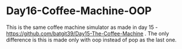 # Day16-Coffee-Machine-OOP
This is the same coffee machine simulator as made in day 15 - https://github.com/batgit39/Day15-The-Coffee-Machine . The only difference is this is made only with oop instead of pop as the last one.
